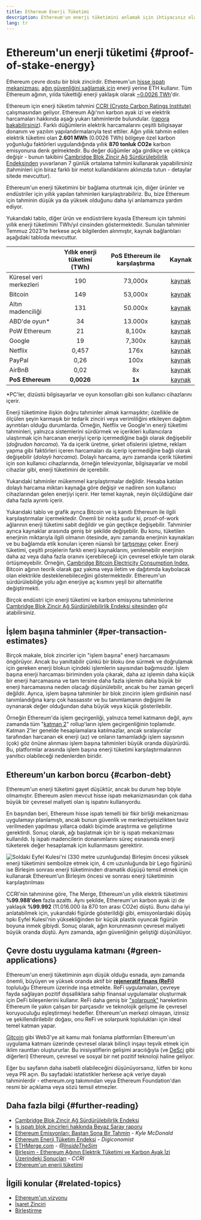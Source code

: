 ```yaml
---
title: Ethereum Enerji Tüketimi
description: Ethereum'un enerji tüketimini anlamak için ihtiyacınız olan temel bilgiler.
lang: tr
---
```


# Ethereum'un enerji tüketimi {#proof-of-stake-energy}

Ethereum çevre dostu bir blok zincirdir. Ethereum'un [hisse ispatı mekanizması](/developers/docs/consensus-mechanisms/pos), [ağın güvenliğini sağlamak için](/developers/docs/consensus-mechanisms/pow) enerji yerine ETH kullanır. Tüm Ethereum ağının, yılda tükettiği enerji yaklaşık olarak [~0.0026 TWh](https://carbon-ratings.com/eth-report-2022)'dir.

Ethereum için enerji tüketim tahmini [CCRI (Crypto Carbon Ratings Institute)](https://carbon-ratings.com) çalışmasından geliyor. Ethereum Ağı'nın karbon ayak izi ve elektrik harcamaları hakkında aşağı yukarı tahminlerde bulundular. ([rapora bakabilirsiniz](https://carbon-ratings.com/eth-report-2022)). Farklı düğümlerin elektrik harcamalarını çeşitli biligisayar donanım ve yazılım yapılandırmalarıyla test ettiler. Ağın yıllık tahmin edilen elektrik tüketimi olan **2.601 MWh** (0.0026 TWh) bölgeye özel karbon yoğunluğu faktörleri uygulandığında yıllık **870 tonluk CO2e** karbon emisyonuna denk gelmektedir. Bu değer düğümler ağa girdikçe ve çıktıkça değişir - bunun takibini [Cambridge Blok Zincir Ağ Sürdürülebilirlik Endeksinden](https://ccaf.io/cbnsi/ethereum) yuvarlanan 7 günlük ortalama tahmini kullanarak yapabilirsiniz (tahminleri için biraz farklı bir metot kullandıklarını aklınızda tutun - detaylar sitede mevcuttur).

Ethereum'un enerji tüketimini bir bağlama oturtmak için, diğer ürünler ve endüstriler için yıllık yapılan tahminleri karşılaştırabiliriz. Bu, bize Ethereum için tahminin düşük ya da yüksek olduğunu daha iyi anlamamıza yardım ediyor.

<EnergyConsumptionChart />

Yukarıdaki tablo, diğer ürün ve endüstrilere kıyasla Ethereum için tahmini yıllık enerji tüketimini TWh/yıl cinsinden göstermektedir. Sunulan tahminler Temmuz 2023'te herkese açık bilgilerden alınmıştır, kaynak bağlantıları aşağıdaki tabloda mevcuttur.

|                         | Yıllık enerji tüketimi (TWh) | PoS Ethereum ile karşılaştırma |                                                                                      Kaynak                                                                                       |
|:----------------------- |:----------------------------:|:------------------------------:|:---------------------------------------------------------------------------------------------------------------------------------------------------------------------------------:|
| Küresel veri merkezleri |             190              |            73,000x             |                                    [kaynak](https://www.iea.org/commentaries/data-centres-and-energy-from-global-headlines-to-local-headaches)                                    |
| Bitcoin                 |             149              |            53,000x             |                                                                 [kaynak](https://ccaf.io/cbnsi/cbeci/comparisons)                                                                 |
| Altın madenciliği       |             131              |            50.000x             |                                                                 [kaynak](https://ccaf.io/cbnsi/cbeci/comparisons)                                                                 |
| ABD'de oyun\*         |              34              |            13.000x             |                 [kaynak](https://www.researchgate.net/publication/336909520_Toward_Greener_Gaming_Estimating_National_Energy_Use_and_Energy_Efficiency_Potential)                 |
| PoW Ethereum            |              21              |             8,100x             |                                                                    [kaynak](https://ccaf.io/cbnsi/ethereum/1)                                                                     |
| Google                  |              19              |             7,300x             |                                           [kaynak](https://www.gstatic.com/gumdrop/sustainability/google-2022-environmental-report.pdf)                                           |
| Netflix                 |            0,457             |              176x              | [kaynak](https://assets.ctfassets.net/4cd45et68cgf/7B2bKCqkXDfHLadrjrNWD8/e44583e5b288bdf61e8bf3d7f8562884/2021_US_EN_Netflix_EnvironmentalSocialGovernanceReport-2021_Final.pdf) |
| PayPal                  |             0,26             |              100x              |                                  [kaynak](https://s202.q4cdn.com/805890769/files/doc_downloads/global-impact/CDP_Climate_Change_PayPal-(1).pdf)                                   |
| AirBnB                  |             0,02             |               8x               |                               [kaynak](https://s26.q4cdn.com/656283129/files/doc_downloads/governance_doc_updated/Airbnb-ESG-Factsheet-(Final).pdf)                               |
| **PoS Ethereum**        |          **0,0026**          |             **1x**             |                                                               [kaynak](https://carbon-ratings.com/eth-report-2022)                                                                |

\*PC'ler, dizüstü bilgisayarlar ve oyun konsolları gibi son kullanıcı cihazlarını içerir.

Enerji tüketimine ilişkin doğru tahminler almak karmaşıktır; özellikle de ölçülen şeyin karmaşık bir tedarik zinciri veya verimliliğini etkileyen dağıtım ayrıntıları olduğu durumlarda. Örneğin, Netflix ve Google'ın enerji tüketimi tahminleri, yalnızca sistemlerini sürdürmek ve içerikleri kullanıcılara ulaştırmak için harcanan enerjiyi içerip içermediğine bağlı olarak değişebilir (_doğrudan harcama_). Ya da içerik üretme, şirket ofislerini işletme, reklam yapma gibi faktörleri içeren harcamaları da içerip içermediğine bağlı olarak değişebilir (_dolaylı harcama_). Dolaylı harcama, aynı zamanda içerik tüketimi için son kullanıcı cihazlarında, örneğin televizyonlar, bilgisayarlar ve mobil cihazlar gibi, enerji tüketimini de içerebilir.

Yukarıdaki tahminler mükemmel karşılaştırmalar değildir. Hesaba katılan dolaylı harcama miktarı kaynağa göre değişir ve nadiren son kullanıcı cihazlarından gelen enerjiyi içerir. Her temel kaynak, neyin ölçüldüğüne dair daha fazla ayrıntı içerir.

Yukarıdaki tablo ve grafik ayrıca Bitcoin ve iş kanıtlı Ethereum ile ilgili karşılaştırmalar içermektedir. Önemli bir nokta şudur ki, proof-of-work ağlarının enerji tüketimi sabit değildir ve gün geçtikçe değişebilir. Tahminler ayrıca kaynaklar arasında geniş bir şekilde değişebilir. Bu konu, tüketilen enerjinin miktarıyla ilgili olmanın ötesinde, aynı zamanda enerjinin kaynakları ve bu bağlamda etik konuları içeren nüanslı bir [tartışmayı](https://www.coindesk.com/business/2020/05/19/the-last-word-on-bitcoins-energy-consumption/) çeker. Enerji tüketimi, çeşitli projelerin farklı enerji kaynaklarını, yenilenebilir enerjinin daha az veya daha fazla oranını içerebileceği için çevresel etkiyle tam olarak örtüşmeyebilir. Örneğin, [Cambridge Bitcoin Electricity Consumption Index](https://ccaf.io/cbnsi/cbeci/comparisons), Bitcoin ağının teorik olarak gaz yakma veya iletim ve dağıtımda kaybolacak olan elektrikle desteklenebileceğini göstermektedir. Ethereum'un sürdürülebiliğe yolu ağın enerjiye aç kısmını yeşil bir alternatifle değiştirmekti.

Birçok endüstri için enerji tüketimi ve karbon emisyonu tahminlerine [Cambridge Blok Zincir Ağ Sürdürülebilirlik Endeksi sitesinden](https://ccaf.io/cbnsi/ethereum) göz atabilirsiniz.

## İşlem başına tahminler {#per-transaction-estimates}

Birçok makale, blok zincirler için "işlem başına" enerji harcamasını öngörüyor. Ancak bu yanıltabilir çünkü bir bloku öne sürmek ve doğrulamak için gereken enerji blokun içindeki işlemlerin sayısından bağımsızdır. İşlem başına enerji harcaması biriminden yola çıkarak, daha az işlemin daha küçük bir enerji harcamasına ve tam tersine daha fazla işlemin daha büyük bir enerji harcamasına neden olacağı düşünülebilir, ancak bu her zaman geçerli değildir. Ayrıca, işlem başına tahminler bir blok zincirin işlem girdisinin nasıl tanımlandığına karşı çok hassasstır ve bu tanımlamanın değişimi ile oynanarak değer olduğundan daha büyük veya küçük gösterilebilir.

Örneğin Ethereum'da işlem geçirgenliği, yalnızca temel katmanın değil, aynı zamanda tüm "[katman 2](/layer-2/)" rollup'ların işlem geçirgenliğinin toplamıdır. Katman 2'ler genelde hesaplamalara katılmazlar, ancak sıralayıcılar tarafından harcanan ek enerji (az) ve onların tamamladığı işlem sayısının (çok) göz önüne alınması işlem başına tahminleri büyük oranda düşürürdü. Bu, platformlar arasında işlem başına enerji tüketimi karşılaştırmalarının yanıltıcı olabileceği nedenlerden biridir.

## Ethereum'un karbon borcu {#carbon-debt}

Ethereum'un enerji tüketimi gayet düşüktür, ancak bu durum hep böyle olmamıştır. Ethereum aslen mevcut hisse ispatı mekanizmasından çok daha büyük bir çevresel maliyeti olan iş ispatını kullanıyordu.

En başından beri, Ethereum hisse ispatı temelli bir fikir birliği mekanizması uygulamayı planlamıştı, ancak bunun güvenlik ve merkeziyetsizlikten taviz verilmeden yapılması yıllarca odaklı biçimde araştırma ve geliştirme gerektirdi. Sonuç olarak, ağı başlatmak için bir iş ispatı mekanizması kullanıldı. İş ispatı madencilerin donanımlarını süreç esnasında enerji tüketerek değer hesaplamak için kullanmasını gerektirir.

![Soldaki Eyfel Kulesi'ni (330 metre uzunluğunda) Birleşim öncesi yüksek enerji tüketimini sembolize etmek için, 4 cm uzunluğunda bir Lego figürünü ise Birleşim sonrası enerji tüketiminden dramatik düşüşü temsil etmek için kullanarak Ethereum'un Birleşim öncesi ve sonrası enerji tüketiminin karşılaştırılması](energy_consumption_pre_post_merge.png)

CCRI'nin tahminine göre, The Merge, Ethereum'un yıllık elektrik tüketimini **%99.988'den** fazla azalttı. Aynı şekilde, Ethereum'un karbon ayak izi de yaklaşık **%99.992** (11.016.000 ila 870 ton arası CO2e) düştü. Bunu daha iyi anlatabilmek için, yukarıdaki figürde gösterildiği gibi, emisyonlardaki düşüş tıpkı Eyfel Kulesi'nin yüksekliğinden bir küçük plastik oyuncak figürün boyuna inmek gibiydi. Sonuç olarak, ağın korunmasının çevresel maliyeti büyük oranda düştü. Aynı zamanda, ağın güvenliğinin geliştiği düşünülüyor.

## Çevre dostu uygulama katmanı {#green-applications}

Ethereum'un enerji tüketiminin aşırı düşük olduğu esnada, aynı zamanda önemli, büyüyen ve yüksek oranda aktif bir [**rejeneratif finans (ReFi)**](/refi/) topluluğu Ethereum üzerinde inşa etmekte. ReFi uygulamaları, çevreye fayda sağlayan pozitif dışsallıklara sahip finansal uygulamalar oluşturmak için DeFi bileşenlerini kullanır. ReFi daha geniş bir ["solarpunk"](https://en.wikipedia.org/wiki/Solarpunk) hareketinin Ethereum ile yakın çalışan bir parçasıdır ve teknolojik gelişme ile çevresel koruyuculuğu eşleştirmeyi hedefler. Ethereum'un merkezi olmayan, izinsiz ve şekillendirilebilir doğası, onu ReFi ve solarpunk toplulukları için ideal temel katman yapar.

[Gitcoin](https://gitcoin.co) gibi Web3'ye ait kamu malı fonlama platformları Ethereum'un uygulama katmanı üzerinde çevresel olarak bilinçli inşayı teşvik etmek için iklim rauntları oluştururlar. Bu inisiyatiflerin gelişimi aracılığıyla (ve [DeSci](/desci/) gibi diğerleri) Ethereum, çevresel ve sosyal bir net pozitif teknoloji haline geliyor.

<InfoBanner emoji=":evergreen_tree:">
  Eğer bu sayfanın daha isabetli olabileceğini düşünüyorsanız, lütfen bir konu veya PR açın. Bu sayfadaki istatistikler herkese açık veriye dayalı tahminlerdir - ethereum.org takımından veya Ethereum Foundation'dan resmi bir açıklama veya sözü temsil etmezler.
</InfoBanner>

## Daha fazla bilgi {#further-reading}

- [Cambridge Blok Zincir Ağ Sürdürülebilirlik Endeksi](https://ccaf.io/cbnsi/ethereum)
- [İş ispatı blok zincirleri hakkında Beyaz Saray raporu](https://www.whitehouse.gov/wp-content/uploads/2022/09/09-2022-Crypto-Assets-and-Climate-Report.pdf)
- [Ethereum Emisyonları: Baştan Sona Bir Tahmin](https://kylemcdonald.github.io/ethereum-emissions/) - _Kyle McDonald_
- [Ethereum Enerji Tüketim Endeksi](https://digiconomist.net/ethereum-energy-consumption/) - _Digiconomist_
- [ETHMerge.com](https://ethmerge.com/) - _[@InsideTheSim](https://x.com/InsideTheSim)_
- [Birleşim - Ethereum Ağının Elektrik Tüketimi ve Karbon Ayak İzi Üzerindeki Sonuçları](https://carbon-ratings.com/eth-report-2022) - _CCRI_
- [Ethereum'un enerji tüketimi](https://mirror.xyz/jmcook.eth/ODpCLtO4Kq7SCVFbU4He8o8kXs418ZZDTj0lpYlZkR8)

## İlgili konular {#related-topics}

- [Ethereum'un vizyonu](/roadmap/vision/)
- [İşaret Zinciri](/roadmap/beacon-chain)
- [Birleştirme](/roadmap/merge/)
